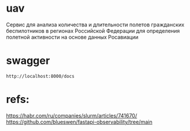 # uav
Сервис для анализа количества и длительности полетов гражданских беспилотников в регионах Российской Федерации для определения полетной активности на основе данных Росавиации


# swagger

```
http://localhost:8000/docs
```

# refs:
https://habr.com/ru/companies/slurm/articles/741670/
https://github.com/blueswen/fastapi-observability/tree/main